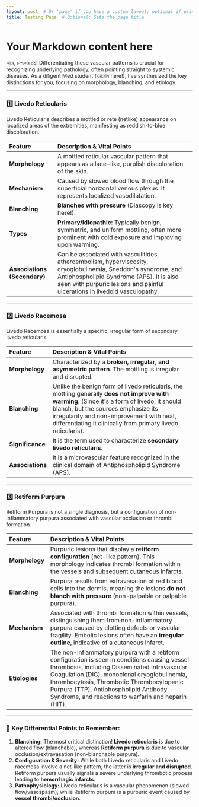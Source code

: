 ```yaml
---
layout: post  # Or 'page' if you have a custom layout; optional if using default theme
title: Testing Page  # Optional: Sets the page title
---
```


# Your Markdown content here


আরে, চমৎকার প্রশ্ন! Differentiating these vascular patterns is crucial for recognizing underlying pathology, often pointing straight to systemic diseases. As a diligent Med student (হরিবোল here!), I've synthesized the key distinctions for you, focusing on morphology, blanching, and etiology.

---

### 1️⃣ Livedo Reticularis

Livedo Reticularis describes a mottled or rete (netlike) appearance on localized areas of the extremities, manifesting as reddish-to-blue discoloration.

| Feature | Description & Vital Points |
| :--- | :--- |
| **Morphology** | A mottled reticular vascular pattern that appears as a lace-like, purplish discoloration of the skin. |
| **Mechanism** | Caused by slowed blood flow through the superficial horizontal venous plexus. It represents localized vasodilatation. |
| **Blanching** | **Blanches with pressure** (Diascopy is key here!). |
| **Types** | **Primary/Idiopathic:** Typically benign, symmetric, and uniform mottling, often more prominent with cold exposure and improving upon warming. |
| **Associations (Secondary)** | Can be associated with vasculitides, atheroembolism, hyperviscosity, cryoglobulinemia, Sneddon's syndrome, and Antiphospholipid Syndrome (APS). It is also seen with purpuric lesions and painful ulcerations in livedoid vasculopathy. |

***

### 2️⃣ Livedo Racemosa

Livedo Racemosa is essentially a specific, irregular form of secondary livedo reticularis.

| Feature | Description & Vital Points |
| :--- | :--- |
| **Morphology** | Characterized by a **broken, irregular, and asymmetric pattern**. The mottling is irregular and disrupted. |
| **Blanching** | Unlike the benign form of livedo reticularis, the mottling generally **does not improve with warming**. (Since it's a form of livedo, it should blanch, but the sources emphasize its irregularity and non-improvement with heat, differentiating it clinically from primary livedo reticularis). |
| **Significance** | It is the term used to characterize **secondary livedo reticularis**. |
| **Associations** | It is a microvascular feature recognized in the clinical domain of Antiphospholipid Syndrome (APS). |

***

### 3️⃣ Retiform Purpura

Retiform Purpura is not a single diagnosis, but a configuration of non-inflammatory purpura associated with vascular occlusion or thrombi formation.

| Feature | Description & Vital Points |
| :--- | :--- |
| **Morphology** | Purpuric lesions that display a **retiform configuration** (net-like pattern). This morphology indicates thrombi formation within the vessels and subsequent cutaneous infarcts. |
| **Blanching** | Purpura results from extravasation of red blood cells into the dermis, meaning the lesions **do not blanch with pressure** (non-palpable or palpable purpura). |
| **Mechanism** | Associated with thrombi formation within vessels, distinguishing them from non-inflammatory purpura caused by clotting defects or vascular fragility. Embolic lesions often have an **irregular outline**, indicative of a cutaneous infarct. |
| **Etiologies** | The non-inflammatory purpura with a retiform configuration is seen in conditions causing vessel thrombosis, including Disseminated Intravascular Coagulation (DIC), monoclonal cryoglobulinemia, thrombocytosis, Thrombotic Thrombocytopenic Purpura (TTP), Antiphospholipid Antibody Syndrome, and reactions to warfarin and heparin (HIT). |

***

### 📝 Key Differential Points to Remember:

1.  **Blanching:** The most critical distinction! **Livedo reticularis** is due to altered flow (blanchable), whereas **Retiform purpura** is due to vascular occlusion/extravasation (non-blanchable purpura).
2.  **Configuration & Severity:** While both Livedo reticularis and Livedo racemosa involve a net-like pattern, the latter is **irregular and disrupted**. Retiform purpura usually signals a severe underlying thrombotic process leading to **hemorrhagic infarcts**.
3.  **Pathophysiology:** Livedo reticularis is a vascular phenomenon (slowed flow/vasospasm), while Retiform purpura is a purpuric event caused by **vessel thrombi/occlusion**.

